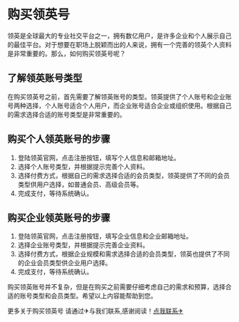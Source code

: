 # 购买领英号

领英是全球最大的专业社交平台之一，拥有数亿用户，是许多企业和个人展示自己的最佳平台。对于想要在职场上脱颖而出的人来说，拥有一个完善的领英个人资料是非常重要的。那么，如何购买领英号呢？

## 了解领英账号类型

在购买领英号之前，首先需要了解领英账号的类型。领英提供了个人账号和企业账号两种选择，个人账号适合个人用户，而企业账号适合企业或组织使用。根据自己的需求选择合适的账号类型是非常重要的。

## 购买个人领英账号的步骤

1. 登陆领英官网，点击注册按钮，填写个人信息和邮箱地址。
2. 选择个人账号类型，并根据提示完善个人资料。
3. 选择付费方式，根据自己的需求选择合适的会员类型，领英提供了不同的会员类型供用户选择，如普通会员、高级会员等。
4. 完成支付，等待系统确认。

## 购买企业领英账号的步骤

1. 登陆领英官网，点击注册按钮，填写企业信息和企业邮箱地址。
2. 选择企业账号类型，并根据提示完善企业资料。
3. 选择付费方式，根据企业规模和需求选择合适的会员类型，领英也提供了不同的企业会员类型供企业用户选择。
4. 完成支付，等待系统确认。

购买领英账号并不复杂，但是在购买之前需要仔细考虑自己的需求和预算，选择合适的账号类型和会员类型。希望以上内容能帮助到您。

更多关于购买领英号 请通过✈与我们联系,感谢阅读！[点我联系✈](https://s.k02.cc)
